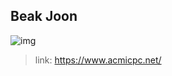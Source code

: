 ## Beak Joon

![img](https://d2gd6pc034wcta.cloudfront.net/images/logo@2x.png)

> link: https://www.acmicpc.net/